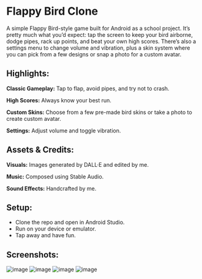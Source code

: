 # Flappy Bird Clone
A simple Flappy Bird-style game built for Android as a school project. It’s pretty much what you’d expect: tap the screen to keep your bird airborne, dodge pipes, rack up points, and beat your own high scores. 
There’s also a settings menu to change volume and vibration, plus a skin system where you can pick from a few designs or snap a photo for a custom avatar.

## Highlights:
**Classic Gameplay:** Tap to flap, avoid pipes, and try not to crash.


**High Scores:** Always know your best run.


**Custom Skins:** Choose from a few pre-made bird skins or take a photo to create custom avatar.


**Settings:** Adjust volume and toggle vibration.

## Assets & Credits:
**Visuals:** Images generated by DALL·E and edited by me.


**Music:** Composed using Stable Audio.


**Sound Effects:** Handcrafted by me.

## Setup:
- Clone the repo and open in Android Studio.
- Run on your device or emulator.
- Tap away and have fun.

## Screenshots:
![image](https://github.com/user-attachments/assets/2d46284e-807f-4982-862d-8288201e0977)
![image](https://github.com/user-attachments/assets/bd67dbd4-6993-4c58-9673-f8626a8d575d)
![image](https://github.com/user-attachments/assets/dda94303-6268-48a9-a94e-314800f140ee)
![image](https://github.com/user-attachments/assets/458c6f22-d2fa-4c0b-b7b4-c8b4a023cc3d)
